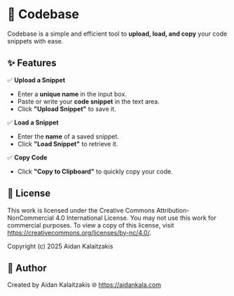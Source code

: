 # 🚀 Codebase  

Codebase is a simple and efficient tool to **upload, load, and copy** your code snippets with ease.  

## ✨ Features  

✅ **Upload a Snippet**  
- Enter a **unique name** in the input box.  
- Paste or write your **code snippet** in the text area.  
- Click **"Upload Snippet"** to save it.  

✅ **Load a Snippet**  
- Enter the **name** of a saved snippet.  
- Click **"Load Snippet"** to retrieve it.  

✅ **Copy Code**  
- Click **"Copy to Clipboard"** to quickly copy your code.  

## 📜 License
This work is licensed under the Creative Commons Attribution-NonCommercial 4.0 International License. You may not use this work for commercial purposes. To view a copy of this license, visit https://creativecommons.org/licenses/by-nc/4.0/.

Copyright (c) 2025 Aidan Kalaitzakis

## 📌 Author
Created by Aidan Kalaitzakis
🌐 https://aidankala.com

